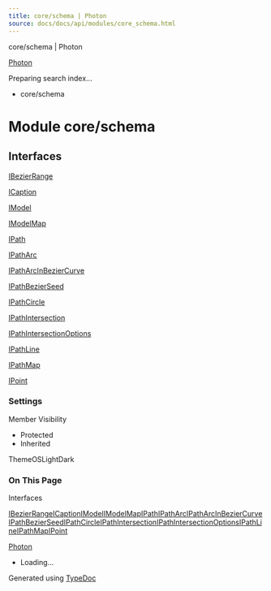 ```yaml
---
title: core/schema | Photon
source: docs/docs/api/modules/core_schema.html
---
```


core/schema | Photon

[Photon](../index.html)




Preparing search index...

* core/schema

# Module core/schema

## Interfaces

[IBezierRange](../interfaces/core_schema.IBezierRange.html)


[ICaption](../interfaces/core_schema.ICaption.html)


[IModel](../interfaces/core_schema.IModel.html)


[IModelMap](../interfaces/core_schema.IModelMap.html)


[IPath](../interfaces/core_schema.IPath.html)


[IPathArc](../interfaces/core_schema.IPathArc.html)


[IPathArcInBezierCurve](../interfaces/core_schema.IPathArcInBezierCurve.html)


[IPathBezierSeed](../interfaces/core_schema.IPathBezierSeed.html)


[IPathCircle](../interfaces/core_schema.IPathCircle.html)


[IPathIntersection](../interfaces/core_schema.IPathIntersection.html)


[IPathIntersectionOptions](../interfaces/core_schema.IPathIntersectionOptions.html)


[IPathLine](../interfaces/core_schema.IPathLine.html)


[IPathMap](../interfaces/core_schema.IPathMap.html)


[IPoint](../interfaces/core_schema.IPoint.html)

### Settings

Member Visibility

* Protected
* Inherited

ThemeOSLightDark

### On This Page

Interfaces

[IBezierRange](#ibezierrange)[ICaption](#icaption)[IModel](#imodel)[IModelMap](#imodelmap)[IPath](#ipath)[IPathArc](#ipatharc)[IPathArcInBezierCurve](#ipatharcinbeziercurve)[IPathBezierSeed](#ipathbezierseed)[IPathCircle](#ipathcircle)[IPathIntersection](#ipathintersection)[IPathIntersectionOptions](#ipathintersectionoptions)[IPathLine](#ipathline)[IPathMap](#ipathmap)[IPoint](#ipoint)

[Photon](../index.html)

* Loading...

Generated using [TypeDoc](https://typedoc.org/)
